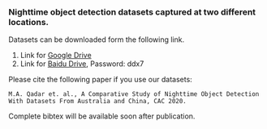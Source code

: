 ### Nighttime object detection datasets captured at two different locations.

Datasets can be downloaded form the following link.

1. Link for [Google Drive](https://drive.google.com/drive/folders/15VzonGl-E0CtJJlHkn5y9Qq9Ztqr_WjZ?usp=sharing) 
2. Link for [Baidu Drive](https://pan.baidu.com/s/1mEpEXhRpOuLqTZQ6gcwOeA), Password: ddx7

Please cite the following paper if you use our datasets:

` M.A. Qadar et. al., A Comparative Study of Nighttime Object Detection With Datasets From Australia and China, CAC 2020. `

Complete bibtex will be available soon after publication. 

